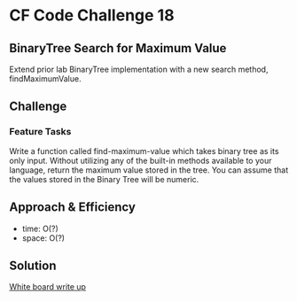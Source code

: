 # CF Code Challenge 18
## BinaryTree Search for Maximum Value
Extend prior lab BinaryTree implementation with a new search method, findMaximumValue.

## Challenge
### Feature Tasks
Write a function called find-maximum-value which takes binary tree as its only input.
Without utilizing any of the built-in methods available to your language, return the maximum value stored in the tree. You can assume that the values stored in the Binary Tree will be numeric.

## Approach & Efficiency

- time:   O(?)
- space:  O(?)

## Solution
[White board write up](assets/find-maximum-value-binary-tree.jpg)

